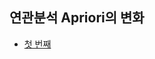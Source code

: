 ## 연관분석 Apriori의 변화

- [첫 번째](https://zepellin.atlassian.net/wiki/spaces/1515/pages/12550145/Apriori)

